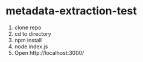 # metadata-extraction-test
1. clone repo
1. cd to directory
1. npm install
1. node index.js
1. Open http://localhost:3000/ 

